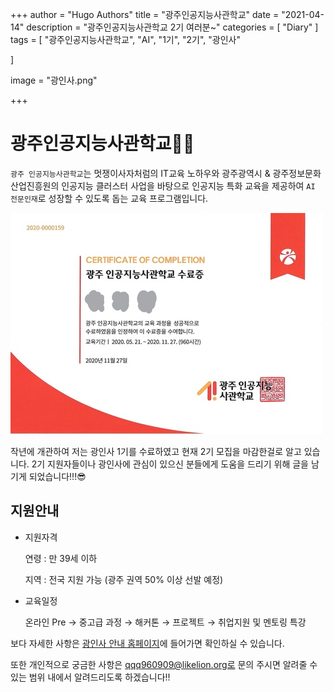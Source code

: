 +++
author = "Hugo Authors"
title = "광주인공지능사관학교"
date = "2021-04-14"
description = "광주인공지능사관학교 2기 여러분~"
categories = [
    "Diary"
]
tags = [
    "광주인공지능사관학교", "AI", "1기", "2기", "광인사"

]

image = "광인사.png"

+++

# 광주인공지능사관학교👩‍🏫

`광주 인공지능사관학교`는 멋쟁이사자처럼의 IT교육 노하우와 광주광역시 & 광주정보문화산업진흥원의 인공지능 클러스터 사업을 바탕으로 인공지능 특화 교육을 제공하여 `AI 전문인재`로 성장할 수 있도록 돕는 교육 프로그램입니다.

![](수료.jpg)

작년에 개관하여 저는 광인사 1기를 수료하였고 현재 2기 모집을 마감한걸로 알고 있습니다. 2기 지원자들이나 광인사에 관심이 있으신 분들에게 도움을 드리기 위해 글을 남기게 되었습니다!!!😎



## 지원안내

* 지원자격

  연령 : 만 39세 이하

  지역 : 전국 지원 가능 (광주 권역 50% 이상 선발 예정)

* 교육일정

  온라인 Pre → 중고급 과정 → 해커톤 → 프로젝트 → 취업지원 및 멘토링 특강

보다 자세한 사항은 [광인사 안내 홈페이지](https://aischool.likelion.net/)에 들어가면 확인하실 수 있습니다.

또한 개인적으로 궁금한 사항은 qqq960909@likelion.org로 문의 주시면 알려줄 수 있는 범위 내에서 알려드리도록 하겠습니다!!

